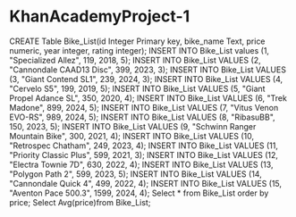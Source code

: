 # KhanAcademyProject-1
CREATE Table Bike_List(id Integer Primary key, bike_name Text, price numeric, year integer, rating integer);
INSERT INTO Bike_List values (1, "Specialized Allez", 119, 2018, 5);
INSERT INTO Bike_List VALUES (2, "Cannondale CAAD13 Disc", 399, 2023, 3);
INSERT INTO Bike_List VALUES (3, "Giant Contend SL1", 239, 2024, 3);
INSERT INTO Bike_List VALUES (4, "Cervelo S5", 199, 2019, 5);
INSERT INTO Bike_List VALUES (5, "Giant Propel Adance SL", 350, 2020, 4);
INSERT INTO Bike_List VALUES (6, "Trek Madone", 899, 2024, 5);
INSERT INTO Bike_List VALUES (7, "Vitus Venon EVO-RS", 989, 2024, 5);
INSERT INTO Bike_List VALUES (8, "RibasuBB", 150, 2023, 5);
INSERT INTO Bike_List VALUES (9, "Schwinn Ranger Mountain Bike", 300, 2021, 4);
INSERT INTO Bike_List VALUES (10, "Retrospec Chatham", 249, 2023, 4);
INSERT INTO Bike_List VALUES (11, "Priority Classic Plus", 599, 2021, 3);
INSERT INTO Bike_List VALUES (12, "Electra Townie 7D", 630, 2022, 4);
INSERT INTO Bike_List VALUES (13, "Polygon Path 2", 599, 2023, 5);
INSERT INTO Bike_List VALUES (14, "Cannondale Quick 4", 499, 2022, 4);
INSERT INTO Bike_List VALUES (15, "Aventon Pace 500.3", 1599, 2024, 4);
Select * from Bike_List order by price;
Select Avg(price)from Bike_List;
